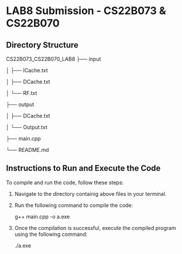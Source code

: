 # LAB8 Submission - CS22B073 & CS22B070

## Directory Structure
CS22B073_CS22B070_LAB8
├── input

│   ├── ICache.txt

│   ├── DCache.txt

│   └── RF.txt

├── output

│   ├── DCache.txt

│   └── Output.txt

├── main.cpp

└── README.md

## Instructions to Run and Execute the Code

To compile and run the code, follow these steps:

1. Navigate to the directory containig above files in your terminal.

2. Run the following command to compile the code:

   g++ main.cpp -o a.exe

3. Once the compilation is successful, execute the compiled program using the following command:

    ./a.exe

